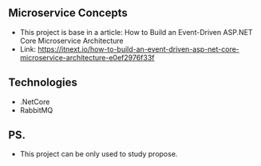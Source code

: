## Microservice Concepts
 - This project is base in a article: How to Build an Event-Driven ASP.NET Core Microservice Architecture
 - Link: https://itnext.io/how-to-build-an-event-driven-asp-net-core-microservice-architecture-e0ef2976f33f

## Technologies
 - .NetCore
 - RabbitMQ

## PS.
 - This project can be only used to study propose.
